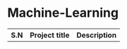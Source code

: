 # Machine-Learning
<table>
  <tr>
    <th>S.N</th>
    <th>Project title</th>
    <th>Description</th>

  </tr>
</table>
